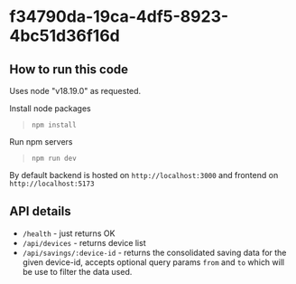 # f34790da-19ca-4df5-8923-4bc51d36f16d

## How to run this code

Uses node "v18.19.0" as requested.

Install node packages
> ```npm install```

Run npm servers
> ```npm run dev```

By default backend is hosted on `http://localhost:3000` and frontend on `http://localhost:5173`


## API details

- `/health` - just returns OK
- `/api/devices` - returns device list
- `/api/savings/:device-id` - returns the consolidated saving data for the given device-id, accepts optional query params `from` and `to` which will be use to filter the data used.
